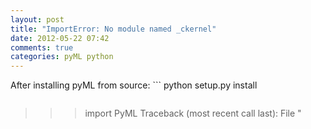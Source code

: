 ```yaml
---
layout: post
title: "ImportError: No module named _ckernel"
date: 2012-05-22 07:42
comments: true
categories: pyML python
---
```


After installing pyML from source: ```
 python setup.py install
``` in pyML-0.7.9 

```


>>> import PyML
Traceback (most recent call last):
  File "

